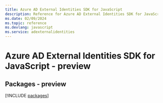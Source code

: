 ```yaml
---
title: Azure AD External Identities SDK for JavaScript
description: Reference for Azure AD External Identities SDK for JavaScript
ms.date: 02/09/2024
ms.topic: reference
ms.devlang: javascript
ms.service: adexternalidentities
---
```

# Azure AD External Identities SDK for JavaScript - preview
## Packages - preview
[!INCLUDE [packages](ad-external-identities-index.md)]